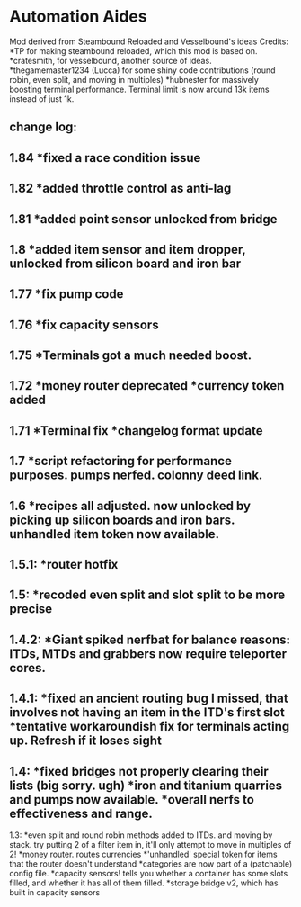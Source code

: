 # Automation Aides
Mod derived from Steambound Reloaded and Vesselbound's ideas
Credits:
*TP for making steambound reloaded, which this mod is based on.
*cratesmith, for vesselbound, another source of ideas.
*thegamemaster1234 (Lucca) for some shiny code contributions (round robin, even split, and moving in multiples)
*hubnester for massively boosting terminal performance. Terminal limit is now around 13k items instead of just 1k.

change log:
---
1.84
*fixed a race condition issue
--
1.82
*added throttle control as anti-lag
--
1.81
*added point sensor unlocked from bridge
--
1.8
*added item sensor and item dropper, unlocked from silicon board and iron bar
--
1.77
*fix pump code
--
1.76
*fix capacity sensors
---
1.75
*Terminals got a much needed boost.
---
1.72
*money router deprecated
*currency token added
---
1.71
*Terminal fix
*changelog format update
---
1.7
*script refactoring for performance purposes. pumps nerfed. colonny deed link.
---
1.6
*recipes all adjusted. now unlocked by picking up silicon boards and iron bars. unhandled item token now available.
---
1.5.1:
*router hotfix
---
1.5:
*recoded even split and slot split to be more precise
---
1.4.2:
*Giant spiked nerfbat for balance reasons: ITDs, MTDs and grabbers now require teleporter cores.
---
1.4.1:
*fixed an ancient routing bug I missed, that involves not having an item in the ITD's first slot
*tentative workaroundish fix for terminals acting up. Refresh if it loses sight
---
1.4:
*fixed bridges not properly clearing their lists (big sorry. ugh)
*iron and titanium quarries and pumps now available.
*overall nerfs to effectiveness and range.
---
1.3:
*even split and round robin methods added to ITDs. and moving by stack. try putting 2 of a filter item in, it'll only attempt to move in multiples of 2!
*money router. routes currencies
*'unhandled' special token for items that the router doesn't understand
*categories are now part of a (patchable) config file.
*capacity sensors! tells you whether a container has some slots filled, and whether it has all of them filled.
*storage bridge v2, which has built in capacity sensors